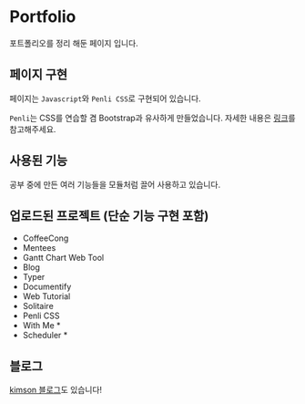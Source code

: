 # Portfolio

포트폴리오를 정리 해둔 페이지 입니다.

## 페이지 구현

페이지는 `Javascript`와 `Penli CSS`로 구현되어 있습니다.

`Penli`는 CSS를 연습할 겸 Bootstrap과 유사하게 만들었습니다. 자세한 내용은 [링크]('https://github.com/kkn1125/penli')를 참고해주세요.

## 사용된 기능

공부 중에 만든 여러 기능들을 모듈처럼 끌어 사용하고 있습니다.

## 업로드된 프로젝트 (단순 기능 구현 포함)

- CoffeeCong
- Mentees
- Gantt Chart Web Tool
- Blog
- Typer
- Documentify
- Web Tutorial
- Solitaire
- Penli CSS
- With Me *
- Scheduler *

## 블로그

[kimson 블로그]('https://kkn1125.github.io/')도 있습니다!